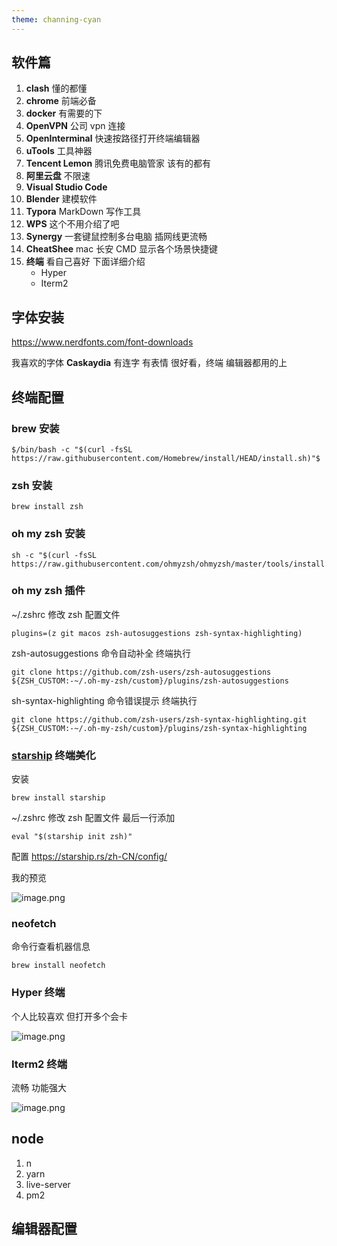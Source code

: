 ```yaml
---
theme: channing-cyan
---
```


## 软件篇

1. **clash** 懂的都懂
2. **chrome** 前端必备
3. **docker** 有需要的下
4. **OpenVPN** 公司 vpn 连接
5. **OpenInterminal** 快速按路径打开终端编辑器
6. **uTools** 工具神器
7. **Tencent Lemon** 腾讯免费电脑管家 该有的都有
8. **阿里云盘** 不限速
9. **Visual Studio Code**
10. **Blender** 建模软件
11. **Typora** MarkDown 写作工具
12. **WPS** 这个不用介绍了吧
13. **Synergy** 一套键鼠控制多台电脑 插网线更流畅
14. **CheatShee** mac 长安 CMD 显示各个场景快捷键
15. **终端** 看自己喜好 下面详细介绍
    - Hyper
    - Iterm2

## 字体安装

https://www.nerdfonts.com/font-downloads

我喜欢的字体 **Caskaydia** 有连字 有表情 很好看，终端 编辑器都用的上

## 终端配置

### brew 安装

    $/bin/bash -c "$(curl -fsSL https://raw.githubusercontent.com/Homebrew/install/HEAD/install.sh)"$

### zsh 安装

    brew install zsh

### oh my zsh 安装

    sh -c "$(curl -fsSL https://raw.githubusercontent.com/ohmyzsh/ohmyzsh/master/tools/install.sh)"

### oh my zsh 插件

~/.zshrc 修改 zsh 配置文件

    plugins=(z git macos zsh-autosuggestions zsh-syntax-highlighting)

zsh-autosuggestions 命令自动补全 终端执行

    git clone https://github.com/zsh-users/zsh-autosuggestions ${ZSH_CUSTOM:-~/.oh-my-zsh/custom}/plugins/zsh-autosuggestions

sh-syntax-highlighting 命令错误提示 终端执行

    git clone https://github.com/zsh-users/zsh-syntax-highlighting.git ${ZSH_CUSTOM:-~/.oh-my-zsh/custom}/plugins/zsh-syntax-highlighting

### [starship](https://starship.rs/zh-CN/) 终端美化

安装

    brew install starship

~/.zshrc 修改 zsh 配置文件 最后一行添加

    eval "$(starship init zsh)"

配置 https://starship.rs/zh-CN/config/

我的预览

![image.png](https://p3-juejin.byteimg.com/tos-cn-i-k3u1fbpfcp/3dc65412270a4d1894648fd73ca6fafb~tplv-k3u1fbpfcp-watermark.image?)

### neofetch

命令行查看机器信息

    brew install neofetch

### Hyper 终端

个人比较喜欢 但打开多个会卡

![image.png](https://p9-juejin.byteimg.com/tos-cn-i-k3u1fbpfcp/e9662a281ffc4ffeb62914e695c7bba4~tplv-k3u1fbpfcp-watermark.image?)

### Iterm2 终端

流畅 功能强大

![image.png](https://p3-juejin.byteimg.com/tos-cn-i-k3u1fbpfcp/5308472f5f844a6d91df2e753d98ec84~tplv-k3u1fbpfcp-watermark.image?)

## node

1. n
2. yarn
3. live-server
4. pm2

## 编辑器配置
